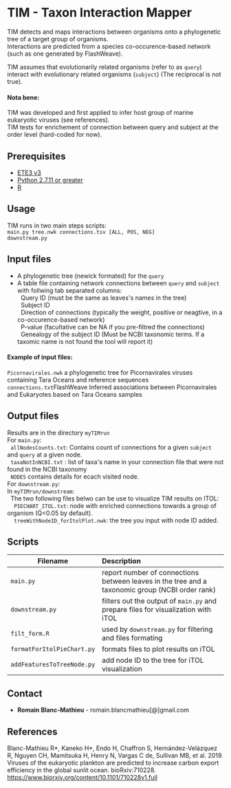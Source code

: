 # TIM - Taxon Interaction Mapper
TIM detects and maps interactions between organisms onto a phylogenetic tree of a target group of organisms.<br />
Interactions are predicted from a species co-occurence-based network (such as one generated by FlashWeave).<br />

TIM assumes that evolutionarily related organisms (refer to as ```query```) interact with evolutionary related organisms (```subject```) (The reciprocal is not true).<br />

#### Nota bene:
TIM was developed and first applied to infer host group of marine eukaryotic viruses (see references).<br />
TIM tests for enrichement of connection between query and subject at the order level (hard-coded for now).<br />

## Prerequisites
* [ETE3 v3](http://etetoolkit.org/download/) 
* [Python 2.7.11 or greater](https://www.python.org/downloads/release/python-2711/)
* [R](https://www.r-project.org/)

## Usage
TIM runs in two main steps scripts: <br />
```main.py tree.nwk connections.tsv [ALL, POS, NEG]``` <br />
```downstream.py``` <br />

## Input files
* A phylogenetic tree (newick formated) for the ```query``` <br /> 
* A table file containing network connections between ```query``` and ```subject``` with follwing tab separated columns: <br />
&nbsp;&nbsp;Query ID (must be the same as leaves's names in the tree) <br />
&nbsp;&nbsp;Subject ID <br />
&nbsp;&nbsp;Direction of connections (typically the weight, positive or neagtive, in a co-occurence-based network) <br />
&nbsp;&nbsp;P-value (facultative can be NA if you pre-filtred the connections) <br />
&nbsp;&nbsp;Genealogy of the subject ID (Must be NCBI taxonomic terms. If a taxomic name is not found the tool will report it) <br />

#### Example of input files: <br />
```Picornavirales.nwk``` a phylogenetic tree for Picornavirales viruses containing Tara Oceans and reference sequences <br />
```connections.txt```FlashWeave Inferred associations between Picornavirales and Eukaryotes based on Tara Oceans samples<br />

## Output files
Results are in the directory ```myTIMrun``` <br />
For ```main.py```:<br />
&nbsp;&nbsp;```allNodesCounts.txt```: Contains count of connections for a given ```subject``` and ```query``` at a given node. <br />
&nbsp;&nbsp;```taxaNotInNCBI.txt``` : list of taxa's name in your connection file that were not found in the NCBI taxonomy <br />
&nbsp;&nbsp;```NODES``` contains details for ecach visited node. <br />
For ```downstream.py```:  <br />
In ```myTIMrun/downstream```: <br />
&nbsp;&nbsp;The two following files belwo can be use to visualize TIM results on ITOL:<br />
&nbsp;&nbsp;&nbsp;&nbsp;```PIECHART_ITOL.txt```: node with enriched connections towards a group of organism (Q<0.05 by default).<br />
&nbsp;&nbsp;&nbsp;&nbsp;```treeWithNodeID_forItolPlot.nwk```: the tree you input with node ID added.<br />

## Scripts
| Filename | Description |
| ---- | :--- |
|```main.py```|report number of connections between leaves in the tree and a taxonomic group (NCBI order rank) |
|```downstream.py```|filters out the output of ```main.py``` and prepare files for visualization with iTOL|
|```filt_form.R```|used by ```downstream.py``` for filtering and files formating|
|```formatForItolPieChart.py```|formats files to plot results on iTOL|
|```addFeaturesToTreeNode.py```|add node ID to the tree for iTOL visualization|

## Contact
* **Romain Blanc-Mathieu**  - romain.blancmathieu[@]gmail.com

## References
Blanc-Mathieu R*, Kaneko H*, Endo H, Chaffron S, Hernández-Velázquez R, Nguyen CH, Mamitsuka H, Henry N, Vargas C de, Sullivan MB, et al. 2019. Viruses of the eukaryotic plankton are predicted to increase carbon export efficiency in the global sunlit ocean. bioRxiv:710228.
https://www.biorxiv.org/content/10.1101/710228v1.full

